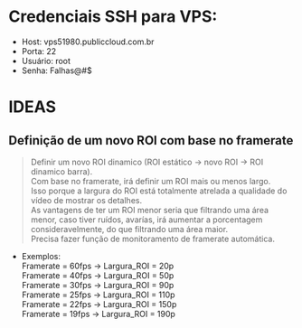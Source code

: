 
# Credenciais SSH para VPS:

- Host: vps51980.publiccloud.com.br
- Porta: 22
- Usuário: root
- Senha: Falhas@#$


# IDEAS

## Definição de um novo ROI com base no framerate

> Definir um novo ROI dinamico (ROI estático -> novo ROI -> ROI dinamico barra). <br>
> Com base no framerate, irá definir um ROI mais ou menos largo. <br>
> Isso porque a largura do ROI está totalmente atrelada a qualidade do vídeo de mostrar os detalhes. <br>
> As vantagens de ter um ROI menor seria que filtrando uma área menor, caso tiver ruídos, avarías, irá aumentar a porcentagem consideravelmente, do que filtrando uma área maior. <br>
> Precisa fazer função de monitoramento de framerate automática.

- Exemplos: <br>
Framerate = 60fps -> Largura_ROI = 20p <br>
Framerate = 40fps -> Largura_ROI = 50p <br>
Framerate = 30fps -> Largura_ROI = 90p <br>
Framerate = 25fps -> Largura_ROI = 110p <br>
Framerate = 22fps -> Largura_ROI = 150p <br>
Framerate = 19fps -> Largura_ROI = 190p <br>
